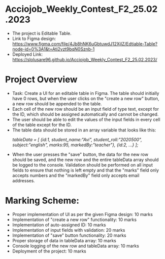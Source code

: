 # Acciojob_Weekly_Contest_F2_25.02.2023
- The project is Editable Table.
- Link to Figma design: https://www.figma.com/file/4Jb8hNK6uGbtuwdJ12XjIZ/Edtiable-Table?node-id=0%3A1&t=Ati2vzt9bqN0Sznb-1
- Deployed Link: https://slolusare96.github.io/Acciojob_Weekly_Contest_F2_25.02.2023/
# Project Overview
- Task: Create a UI for an editable table in Figma. The table should initially have 0 rows, but when the user clicks on the "create a new row" button, a new row should be appended to the table.
- Each cell of the new row should be an input field of type text, except for the ID, which should be assigned automatically and cannot be changed.
- The user should be able to edit the values of the input fields in every cell of the table except for the ID.
- The table data should be stored in an array variable that looks like this:
	<p><i>tableData = [
  	{id:1, student_name:"Avi", student_roll:"2020500", subject:"english", marks:95, markedBy:"teacher"},
  	{id:2, ...}
	];</i></p>
- When the user presses the "save" button, the data for the new row should be saved, and the new row and the entire tableData array should be logged to the console. Validation should be performed on all input fields to ensure that nothing is left empty and that the "marks" field only accepts numbers and the "markedBy" field only accepts email addresses.
# Marking Scheme:
- Proper implementation of UI as per the given Figma design: 10 marks
- Implementation of "create a new row" functionality: 10 marks
- Implementation of auto-assigned ID: 10 marks
- Implementation of input fields with validation: 20 marks
- Implementation of "save" button functionality: 20 marks
- Proper storage of data in tableData array: 10 marks
- Console logging of the new row and tableData array: 10 marks
- Deployment of the project: 10 marks


